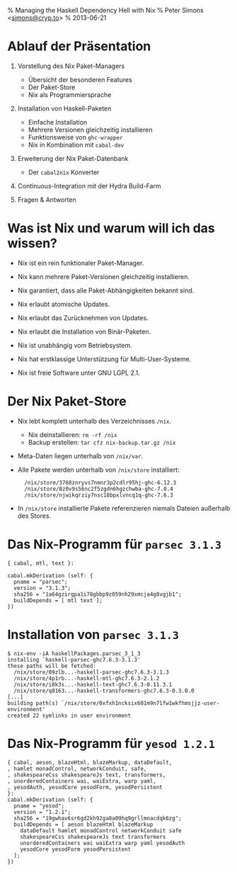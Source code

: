 % Managing the Haskell Dependency Hell with Nix
% Peter Simons \<simons@cryp.to\>
% 2013-06-21

# Ablauf der Präsentation

1) Vorstellung des Nix Paket-Managers

    - Übersicht der besonderen Features
    - Der Paket-Store
    - Nix als Programmiersprache

2) Installation von Haskell-Paketen

    - Einfache Installation
    - Mehrere Versionen gleichzeitig installieren
    - Funktionsweise von `ghc-wrapper`
    - Nix in Kombination mit `cabal-dev`

3) Erweiterung der Nix Paket-Datenbank

    - Der `cabal2nix` Konverter

4) Continuous-Integration mit der Hydra Build-Farm

5) Fragen & Antworten

# Was ist Nix und warum will ich das wissen?

- Nix ist ein rein funktionaler Paket-Manager.

- Nix kann mehrere Paket-Versionen gleichzeitig installieren.

- Nix garantiert, dass alle Paket-Abhängigkeiten bekannt sind.

- Nix erlaubt atomische Updates.

- Nix erlaubt das Zurücknehmen von Updates.

- Nix erlaubt die Installation von Binär-Paketen.

- Nix ist unabhängig vom Betriebsystem.

- Nix hat erstklassige Unterstützung für Multi-User-Systeme.

- Nix ist freie Software unter GNU LGPL 2.1.

# Der Nix Paket-Store

- Nix lebt komplett unterhalb des Verzeichnisses `/nix`.

    - Nix deinstallieren: `rm -rf /nix`
    - Backup erstellen: `tar cfz nix-backup.tar.gz /nix`

- Meta-Daten liegen unterhalb von `/nix/var`.

- Alle Pakete werden unterhalb von `/nix/store` installiert:

        /nix/store/3768znryvs7nmnr3p2cdlr95hj-ghc-6.12.3
        /nix/store/8z0v9s56nc2f5zgdn6hgzchwba-ghc-7.0.4
        /nix/store/njwikqrziy7nsc18bpxlvncq1q-ghc-7.6.3

- In `/nix/store` installierte Pakete referenzieren niemals
  Dateien außerhalb des Stores.

# Das Nix-Programm für `parsec 3.1.3`

    { cabal, mtl, text }:

    cabal.mkDerivation (self: {
      pname = "parsec";
      version = "3.1.3";
      sha256 = "1a64gzirgpa1i78gbbp9z059nh29xmcja4g8vgjb1";
      buildDepends = [ mtl text ];
    })

# Installation von `parsec 3.1.3`

    $ nix-env -iA haskellPackages.parsec_3_1_3
    installing `haskell-parsec-ghc7.6.3-3.1.3'
    these paths will be fetched:
      /nix/store/09zlb...-haskell-parsec-ghc7.6.3-3.1.3
      /nix/store/4p1rb...-haskell-mtl-ghc7.6.3-2.1.2
      /nix/store/i0k3s...-haskell-text-ghc7.6.3-0.11.3.1
      /nix/store/q8163...-haskell-transformers-ghc7.6.3-0.3.0.0
    [...]
    building path(s) `/nix/store/0xfxh1ncksix601m9n71fw1wkfhmsjjz-user-environment'
    created 22 symlinks in user environment

# Das Nix-Programm für `yesod 1.2.1`

    { cabal, aeson, blazeHtml, blazeMarkup, dataDefault,
    , hamlet monadControl, networkConduit, safe,
    , shakespeareCss shakespeareJs text, transformers,
    , unorderedContainers wai, waiExtra, warp yaml,
    , yesodAuth, yesodCore yesodForm, yesodPersistent
    }:
    cabal.mkDerivation (self: {
      pname = "yesod";
      version = "1.2.1";
      sha256 = "19gwhav6sr6gd2kh92ga8a09hq9grllmnacdqk6zg";
      buildDepends = [ aeson blazeHtml blazeMarkup
        dataDefault hamlet monadControl networkConduit safe
        shakespeareCss shakespeareJs text transformers
        unorderedContainers wai waiExtra warp yaml yesodAuth
        yesodCore yesodForm yesodPersistent
      ];
    })
